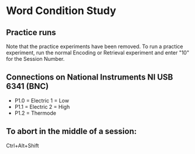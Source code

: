 # Word Condition Study

## Practice runs

Note that the practice experiments have been removed. To run a practice experiment, run the normal Encoding or Retrieval experiment and enter "10" for the Session Number.

## Connections on National Instruments NI USB 6341 (BNC)

- P1.0 = Electric 1 = Low
- P1.1 = Electric 2 = High
- P1.2 = Thermode

## To abort in the middle of a session:

Ctrl+Alt+Shift